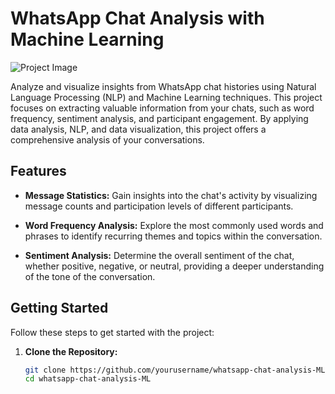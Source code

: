 # WhatsApp Chat Analysis with Machine Learning

![Project Image](path_to_your_image.jpg)

Analyze and visualize insights from WhatsApp chat histories using Natural Language Processing (NLP) and Machine Learning techniques. This project focuses on extracting valuable information from your chats, such as word frequency, sentiment analysis, and participant engagement. By applying data analysis, NLP, and data visualization, this project offers a comprehensive analysis of your conversations.

## Features

- **Message Statistics:** Gain insights into the chat's activity by visualizing message counts and participation levels of different participants.

- **Word Frequency Analysis:** Explore the most commonly used words and phrases to identify recurring themes and topics within the conversation.

- **Sentiment Analysis:** Determine the overall sentiment of the chat, whether positive, negative, or neutral, providing a deeper understanding of the tone of the conversation.

## Getting Started

Follow these steps to get started with the project:

1. **Clone the Repository:**

   ```bash
   git clone https://github.com/yourusername/whatsapp-chat-analysis-ML.git
   cd whatsapp-chat-analysis-ML
